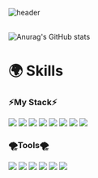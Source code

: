 

![header](https://capsule-render.vercel.app/api?type=soft&color=gradient&height=300&section=header&text=Welcome&fontSize=90)<br><br>

![Anurag's GitHub stats](https://github-readme-stats.vercel.app/api?username=BackEndStory&show_icons=true&theme=swift)

# 🌍 Skills


### <div text-align:center>⚡️My Stack⚡️
  <div> <img src="https://img.shields.io/badge/Python-3766AB?style=flat-square&logo=Python&logoColor=white"/>
  <img src="https://img.shields.io/badge/Javascript-F7DF1E?style=flat-the-badge&logo=Javascript&logoColor=white"> 
  <img src="https://img.shields.io/badge/Django-092E20?style=flat-the-badge&logo=Django&logoColor=white">   
  <img src="https://img.shields.io/badge/Node.js-339933?style=flat-the-badge&logo=Node.js&logoColor=white"> 
  <img src="https://img.shields.io/badge/MySQL-4479A1?style=flat-the-badge&logo=MySQL&logoColor=white">
  <img src="https://img.shields.io/badge/Amazon S3-569A31?style=flat-the-badge&logo=Amazon S3&logoColor=white"> 
  <img src="https://img.shields.io/badge/Amazon RDS-527FFF?style=flat-the-badge&logo=Amazon RDS&logoColor=white">
  <img src="https://img.shields.io/badge/Amazon EC2-FF9900?style=flat-the-badge&logo=Amazon EC2&logoColor=white">
  </div> 


### 🌪️Tools🌪️

  <div><img src="https://img.shields.io/badge/Visual Studio Code-007ACC?style=flat-square&logo=Visual Studio Code&logoColor=white"/>
  <img src="https://img.shields.io/badge/Postman-FF6C37?style=flat-the-badge&logo=Postman&logoColor=white"> 
  <img src="https://img.shields.io/badge/Docker-2496ED?style=flat-the-badge&logo=Docker&logoColor=white"> 
  <img src="https://img.shields.io/badge/Git-F05032?style=flat-the-badge&logo=Git&logoColor=white"> 
  <img src="https://img.shields.io/badge/GitHub-181717?style=flat-the-badge&logo=GitHub&logoColor=white">
  <img src="https://img.shields.io/badge/GitHub Actions-2088FF?style=flat-the-badge&logo=GitHub Actions&logoColor=white">
</div> </div> 
<br>
<br>



















